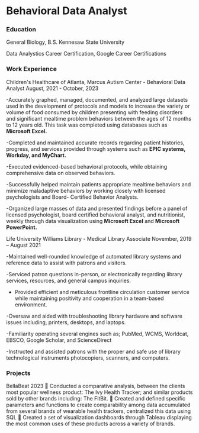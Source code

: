 # Behavioral Data Analyst 

### Education 
General Biology, B.S. Kennesaw State University 

Data Analystics Career Certification, Google Career Certifications

### Work Experience 

Children's Healthcare of Atlanta, Marcus Autism Center - Behavioral Data Analyst
August, 2021 - October, 2023		

-Accurately graphed, managed, documented, and analyzed large datasets used in the development of protocols and models to increase the variety or volume of food
consumed by children presenting with feeding disorders and significant mealtime problem behaviors between the ages of 12 months to 12 years old. This task was
completed using databases such as **Microsoft Excel.**

-Completed and maintained accurate records regarding patient histories, progress, and services provided through systems such as **EPIC systems, Workday, and
MyChart.**

-Executed evidenced-based behavioral protocols, while obtaining comprehensive data on observed behaviors.

-Successfully helped maintain patients appropriate mealtime behaviors and minimize maladaptive behaviors by working closely with licensed psychologists and Board-
Certified Behavior Analysts.

-Organized large masses of data and presented findings before a panel of licensed psychologist, board certified behavioral analyst, and nutritionist, weekly through data
visualization using **Microsoft Excel** and **Microsoft PowerPoint.**


Life University Williams Library - Medical Library Associate 
November, 2019 – August 2021

-Maintained well-rounded knowledge of automated library systems and reference data to assist with patrons and visitors.

-Serviced patron questions in-person, or electronically regarding library services, resources, and general campus inquiries.

- Provided efficient and meticulous frontline circulation customer service while maintaining positivity and cooperation in a team-based environment.
  
-Oversaw and aided with troubleshooting library hardware and software issues including, printers, desktops, and laptops.

-Familiarity operating several engines such as; PubMed, WCMS, Worldcat, EBSCO, Google Scholar, and ScienceDirect

-Instructed and assisted patrons with the proper and safe use of library technological instruments photocopiers, scanners, and
computers.


### Projects 
BellaBeat
2023
 Conducted a comparative analysis, between the clients most popular wellness product: The Ivy Health Tracker; and similar products sold by
other brands including: The FitBit. 
 Created and defined specific parameters and functions to create comparability among data accumulated from several brands of wearable
health trackers, centralized this data using SQL
 Created a set of visualization dashboards through Tableau displaying the most common uses of these products across a variety of brands.
